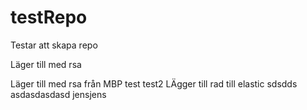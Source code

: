 # testRepo
Testar att skapa repo

Läger till med rsa


Läger till med rsa från MBP
test
test2
LÄgger till rad
till elastic
sdsdds
asdasdasdasd
jensjens
